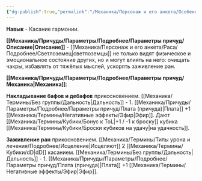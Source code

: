 ```yaml
---
{"dg-publish":true,"permalink":"/Механика/Персонаж и его анкета/Особенности расы/Касание гармонии/","noteIcon":"","created":"2025-08-21T13:47:44.973+03:00","updated":"2025-09-03T18:20:00.963+03:00"}
---
```




**Навык** - Касание гармонии. 

**[[Механика/Причуды/Параметры/Подробнее/Параметры причуд/Описание\|Описание]]** - [[Механика/Персонаж и его анкета/Раса/Подробнее/Светлоземец\|светлоземцы]] не только видят физическое и эмоциональное состояние других, но и могут влиять на него: очищать чакры, избавлять от тяжёлых мыслей, ускорять заживление ран.

**[[Механика/Причуды/Параметры/Подробнее/Параметры причуд/Механика\|Механика]]**:

**Накладывание бафов и дебафов** прикосновением. [[Механика/Термины/Без группы/Дальность\|Дальность]] - 1. [[Механика/Причуды/Параметры/Подробнее/Параметры причуд/Плата (причуда)\|Плата]] +1 [[Механика/Термины/Негативные эффекты/Эфир\|Эфир]]. Дают [[Механика/Термины/Кубики/Бонус к ToL\|+1 / -1 к броску]] кубика [[Механика/Термины/Кубики/Броски кубиков на удачу\|на удачность]].

**Заживление ран** прикосновением.  [[Механика/Термины/Типы урона и лечения/Подробнее/Исцеление\|Исцеляют]] 2 [[Механика/Термины/Кубики/dD\|dD]] касанием. [[Механика/Термины/Без группы/Дальность\|Дальность]] - 1. [[Механика/Причуды/Параметры/Подробнее/Параметры причуд/Плата (причуда)\|Плата]] +1 [[Механика/Термины/Негативные эффекты/Эфир\|Эфир]].